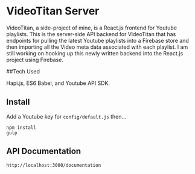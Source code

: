 # VideoTitan Server

VideoTitan, a side-project of mine, is a React.js frontend for Youtube playlists. This is the server-side API backend for VideoTitan that has endpoints for pulling the latest Youtube playlists into a Firebase store and then importing all the Video meta data associated with each playlist. I am still working on hooking up this newly written backend into the React.js project using Firebase.

##Tech Used

Hapi.js, ES6 Babel, and Youtube API SDK.

## Install

Add a Youtube key for ```config/default.js``` then...

```
npm install
gulp
```

## API Documentation

```http://localhost:3000/documentation```
